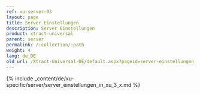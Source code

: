 ```yaml
---
ref: xu-server-03
layout: page
title: Server Einstellungen
description: Server Einstellungen
product: xtract-universal
parent: server
permalink: /:collection/:path
weight: 4
lang: de_DE
old_url: /Xtract-Universal-DE/default.aspx?pageid=server-einstellungen
---
```

{% include _content/de/xu-specific/server/server_einstellungen_in_xu_3_x.md %}
